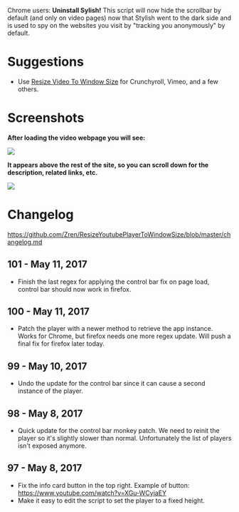 Chrome users: **Uninstall Sylish!** This script will now hide the scrollbar by default (and only on video pages) now that Stylish went to the dark side and is used to spy on the websites you visit by "tracking you anonymously" by default.

# Suggestions
* Use [Resize Video To Window Size](https://greasyfork.org/en/scripts/10815-resize-video-to-window-size) for Crunchyroll, Vimeo, and a few others.

# Screenshots

**After loading the video webpage you will see:**

[![](https://i.imgur.com/GDeEDPA.png)](https://i.imgur.com/GDeEDPA.png)

**It appears above the rest of the site, so you can scroll down for the description, related links, etc.**

[![](https://i.imgur.com/RiodhIb.jpg)](https://i.imgur.com/RiodhIb.jpg)

# Changelog

https://github.com/Zren/ResizeYoutubePlayerToWindowSize/blob/master/changelog.md

## 101 - May 11, 2017

* Finish the last regex for applying the control bar fix on page load, control bar should now work in firefox.

## 100 - May 11, 2017

* Patch the player with a newer method to retrieve the app instance. Works for Chrome, but firefox needs one more regex update. Will push a final fix for firefox later today.

## 99 - May 10, 2017

* Undo the update for the control bar since it can cause a second instance of the player.

## 98 - May 8, 2017

* Quick update for the control bar monkey patch. We need to reinit the player so it's slightly slower than normal. Unfortunately the list of players isn't exposed anymore.

## 97 - May 8, 2017

* Fix the info card button in the top right. Example of button: https://www.youtube.com/watch?v=XGu-WCyiaEY
* Make it easy to edit the script to set the player to a fixed height.
